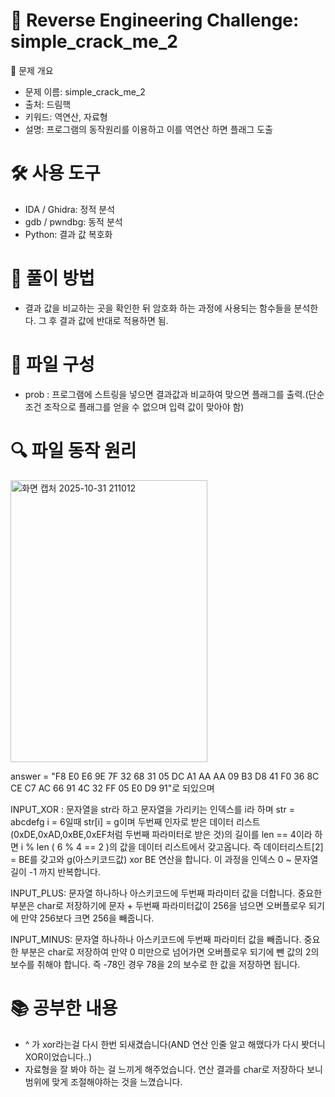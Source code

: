 # 🧩 Reverse Engineering Challenge: simple_crack_me_2
📖 문제 개요
- 문제 이름: simple_crack_me_2
- 출처: 드림핵
- 키워드: 역연산, 자료형
- 설명: 프로그램의 동작원리를 이용하고 이를 역연산 하면 플래그 도출

# 🛠️ 사용 도구
- IDA / Ghidra: 정적 분석
- gdb / pwndbg: 동적 분석
- Python: 결과 값 복호화

# 🚀 풀이 방법
- 결과 값을 비교하는 곳을 확인한 뒤 암호화 하는 과정에 사용되는 함수들을 분석한다. 그 후 결과 값에 반대로 적용하면 됨.
# 📁 파일 구성
- prob : 프로그램에 스트링을 넣으면 결과값과 비교하여 맞으면 플래그를 출력.(단순 조건 조작으로 플래그를 얻을 수 없으며 입력 값이 맞아야 함)

# 🔍 파일 동작 원리
<img width="315" height="451" alt="화면 캡처 2025-10-31 211012" src="https://github.com/user-attachments/assets/b2a6d01c-788f-498b-9b10-659481dbffba" />

answer = "F8 E0 E6 9E 7F 32 68 31 05 DC A1 AA AA 09 B3 D8 41 F0 36 8C CE C7 AC 66 91 4C 32 FF 05 E0 D9 91"로 되있으며

INPUT_XOR :
문자열을 str라 하고 문자열을 가리키는 인덱스를 i라 하며
str = abcdefg
i = 6일때 str[i] = g이며
두번째 인자로 받은 데이터 리스트(0xDE,0xAD,0xBE,0xEF처럼 두번째 파라미터로 받은 것)의 길이를 len == 4이라 하면
i % len ( 6 % 4 == 2 )의 값을 데이터 리스트에서 갖고옵니다.
즉 데이터리스트[2] = BE를 갖고와 g(아스키코드값) xor BE 연산을 합니다. 이 과정을 인덱스 0 ~ 문자열 길이 -1 까지 반복합니다.

INPUT_PLUS:
문자열 하나하나 아스키코드에 두번째 파라미터 값을 더합니다. 중요한 부분은 char로 저장하기에 문자 + 두번째 파라미터값이 256을 넘으면 오버플로우 되기에 만약 256보다 크면 256을 빼줍니다.

INPUT_MINUS:
문자열 하나하나 아스키코드에 두번째 파라미터 값을 빼줍니다. 중요한 부분은 char로 저장하여 만약 0 미만으로 넘어가면 오버플로우 되기에 뺀 값의 2의 보수를 취해야 합니다.
즉 -78인 경우 78을 2의 보수로 한 값을 저장하면 됩니다.






# 📚 공부한 내용
- ^ 가 xor라는걸 다시 한번 되새겼습니다(AND 연산 인줄 알고 해맸다가 다시 봣더니 XOR이었습니다..)
- 자료형을 잘 봐야 하는 걸 느끼게 해주었습니다. 연산 결과를 char로 저장하다 보니 범위에 맞게 조절해야하는 것을 느꼈습니다.

